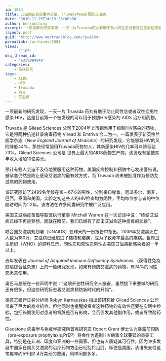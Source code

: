 ```yaml
---
id: 1884
title: 艾滋病研究获重大突破，Truvada可用来预防艾滋病
date: '2010-11-25T14:13:28+00:00'
author: bensonchina
excerpt: 一项最新的研究发现，一天一片Truvada药丸有助于防止同性恋或者双性恋男性感染HIV，这是目前第一个被发现的可以用于预防HIV感染的艾滋病（AIDS）治疗用药物。
layout: post
guid: 'http://www.medtransblog.com/?p=1884'
permalink: /archives/1884
views:
    - '1105'
dsq_thread_id:
    - '6339094949'
categories:
    - 临床研究
tags:
    - AIDS
    - HIV
    - Truvada
    - 病毒
    - 艾滋病
---
```


一项最新的研究发现，一天一片 Truvada 药丸有助于防止同性恋或者双性恋男性感染 HIV，这是目前第一个被发现的可以用于预防HIV感染的 AIDS 治疗用药物。

Truvada 是 Gilead Sciences 公司于2004年上市销售用于抑制HIV感染的药物，它是将两种抗逆转录病毒药物 Viread 和 Emtriva 合二为一。一篇发表于新英格兰医学杂志（*New England Journal of Medicine*）的研究发现，它能够将HIV的风险降低44%，那些经常服用Truvada药物的人，其新感染HIV的几率可以降低达73%。Gilead Sciences 公司是 世界上最大的AIDS药物生产商，该发现有望使其年收入增加10亿美元。

预计有些人会迫不及待地要服用这种药物，美国疾病控制和预防中心发出警告说，避孕套仍然是防止感染艾滋病的最有效方式，而 Truvada 尚未被批准作为预防艾滋病的药物使用。

该研究随访了2499名年龄在18－67岁的男性，分别来自秘鲁，厄瓜多尔，南非，巴西，泰国和美国。实验之初这些人的HIV检查均为阴性，平均每位参与者的中位随访时间为1.2年。该方法在许多同类研究中被广泛应用。

美国艾滋病疫苗倡导联盟执行董事 Mitchell Warren 在一次访谈中说：“终结艾滋病已经不再是梦想，而就在眼前。我们已经有了反击艾滋病这种瘟疫的武器”。

联合国艾滋病规划署（UNAIDS）在昨天的一份报告中指出，2009年艾滋病死亡人数为180万，艾滋病已经超过了结核和疟疾，成为了致死率最高的疾病。世界卫生组织（WHO）的资料显示，同性恋和双性恋男性占美国艾滋病新感染者的一半以上。

去年发表在  *Journal of Acquired Immune Deficiency Syndromes* （获得性免疫缺陷综合征杂志）上的一篇研究发现，如果有预防艾滋病的药物，有74%的同性恋愿意使用。

奥巴马总统在一份声明中说：“这项开创性研究令人振奋，虽然接下来要做的研究还有很多，但这些研究标志着艾滋病预防新时代的开始”。

德意志银行证券分析师 Robyn Karnauskas 指出该研究给 Gilead Sciences 公司带来了巨大的商业机会，但他同时也提醒投资者这种药物的有效性还要在实践中检验，包括长期使用对患者的肾脏是否有影响，会否引发其他副作用，或者导致耐药性。

Gladstone 病毒学与免疫学研究所首席研究员 Robert Grant 博士认为暴露前预防（pre-exposure prophylaxis,PrEP）将会作为遏制HIV病毒全球蔓延的重要工具，特别是在非洲、印度和亚洲的一些国家。但也有人质疑其可行性，因为许多发展中国家在购买艾滋病的治疗药物方面已经捉衿见肘。即便是美国，该谁来支付这笔每年约5千到1.4万美元的费用，同样问题多多。